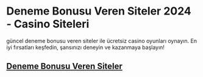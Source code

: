 # Deneme Bonusu Veren Siteler 2024 - Casino Siteleri

güncel deneme bonusu veren siteler ile ücretsiz casino oyunları oynayın. En iyi fırsatları keşfedin, şansınızı deneyin ve kazanmaya başlayın!

## <a rel="dofollow" href="https://casinokeyfii.com/">Deneme Bonusu Veren Siteler</a>
